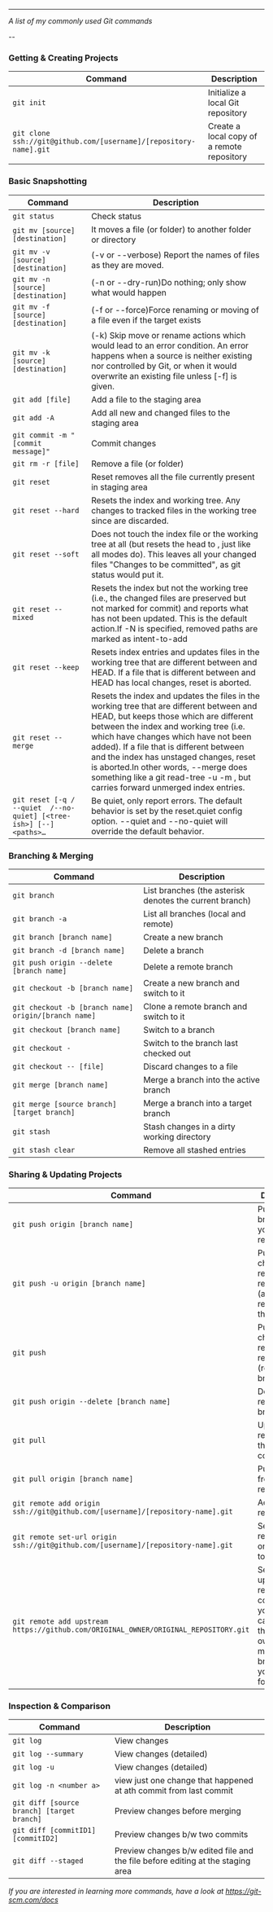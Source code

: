 
___
 
_A list of my commonly used Git commands_
 
--
 
### Getting & Creating Projects
 
| Command | Description |
| ------- | ----------- |
| `git init` | Initialize a local Git repository |
| `git clone ssh://git@github.com/[username]/[repository-name].git` | Create a local copy of a remote repository |
 
### Basic Snapshotting
 
| Command | Description |
| ------- | ----------- |
| `git status` | Check status |
| `git mv [source] [destination]` | It moves a file (or folder) to another folder or directory |
| `git mv -v [source] [destination] ` | (-v or --verbose) Report the names of files as they are moved. |
| `git mv -n [source] [destination] ` | (-n or --dry-run)Do nothing; only show what would happen |
| `git mv -f [source] [destination] ` | (-f or --force)Force renaming or moving of a file even if the target exists |
| `git mv -k [source] [destination] ` | (-k) Skip move or rename actions which would lead to an error condition. An error happens when a source is neither existing nor controlled by Git, or when it would overwrite an existing file unless [-f] is given. |
| `git add [file]` | Add a file to the staging area |
| `git add -A` | Add all new and changed files to the staging area |
| `git commit -m "[commit message]"` | Commit changes |
| `git rm -r [file]` | Remove a file (or folder) |
| `git reset` | Reset removes all the file currently present in staging area |
| `git reset --hard` | Resets the index and working tree. Any changes to tracked files in the working tree since <commit> are discarded. |
| `git reset --soft` | Does not touch the index file or the working tree at all (but resets the head to <commit>, just like all modes do). This leaves all your changed files "Changes to be committed", as git status would put it. |
| `git reset --mixed` | Resets the index but not the working tree (i.e., the changed files are preserved but not marked for commit) and reports what has not been updated. This is the default action.If -N is specified, removed paths are marked as intent-to-add |
| `git reset --keep` | Resets index entries and updates files in the working tree that are different between <commit> and HEAD. If a file that is different between <commit> and HEAD has local changes, reset is aborted. |
| `git reset --merge` | Resets the index and updates the files in the working tree that are different between <commit> and HEAD, but keeps those which are different between the index and working tree (i.e. which have changes which have not been added). If a file that is different between <commit> and the index has unstaged changes, reset is aborted.In other words, --merge does something like a git read-tree -u -m <commit>, but carries forward unmerged index entries. |
| `git reset [-q / --quiet  /--no-quiet] [<tree-ish>] [--] <paths>…` | Be quiet, only report errors. The default behavior is set by the reset.quiet config option. --quiet and --no-quiet will override the default behavior. |
 
### Branching & Merging
 
| Command | Description |
| ------- | ----------- |
| `git branch` | List branches (the asterisk denotes the current branch) |
| `git branch -a` | List all branches (local and remote) |
| `git branch [branch name]` | Create a new branch |
| `git branch -d [branch name]` | Delete a branch |
| `git push origin --delete [branch name]` | Delete a remote branch |
| `git checkout -b [branch name]` | Create a new branch and switch to it |
| `git checkout -b [branch name] origin/[branch name]` | Clone a remote branch and switch to it |
| `git checkout [branch name]` | Switch to a branch |
| `git checkout -` | Switch to the branch last checked out |
| `git checkout -- [file]` | Discard changes to a file |
| `git merge [branch name]` | Merge a branch into the active branch |
| `git merge [source branch] [target branch]` | Merge a branch into a target branch |
| `git stash` | Stash changes in a dirty working directory |
| `git stash clear` | Remove all stashed entries |
 
### Sharing & Updating Projects
 
| Command | Description |
| ------- | ----------- |
| `git push origin [branch name]` | Push a branch to your remote repository |
| `git push -u origin [branch name]` | Push changes to remote repository (and remember the branch) |
| `git push` | Push changes to remote repository (remembered branch) |
| `git push origin --delete [branch name]` | Delete a remote branch |
| `git pull` | Update local repository to the newest commit |
| `git pull origin [branch name]` | Pull changes from remote repository |
| `git remote add origin ssh://git@github.com/[username]/[repository-name].git` | Add a remote repository |
| `git remote set-url origin ssh://git@github.com/[username]/[repository-name].git` | Set a repository's origin branch to SSH |
| `git remote add upstream https://github.com/ORIGINAL_OWNER/ORIGINAL_REPOSITORY.git` | Set a upstream repostory to compare your cahnges with the original owners master branch which you have forked |
 
### Inspection & Comparison
 
| Command | Description |
| ------- | ----------- |
| `git log` | View changes |
| `git log --summary` | View changes (detailed) |
| `git log -u` | View changes (detailed) |
| `git log -n <number a>` | view just one change that happened at ath commit from last commit |
| `git diff [source branch] [target branch]` | Preview changes before merging |
| `git diff [commitID1] [commitID2]` | Preview changes b/w two commits |
| `git diff --staged` | Preview changes b/w edited file and the file before editing at the staging area |


*If you are interested in learning more commands, have a look at https://git-scm.com/docs*
